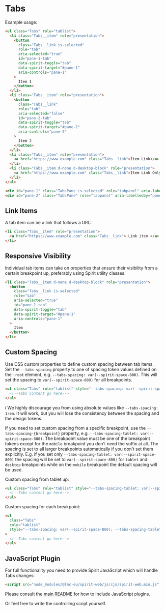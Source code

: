 # Tabs

Example usage:

```html
<ul class="Tabs" role="tablist">
  <li class="Tabs__item" role="presentation">
    <button
      class="Tabs__link is-selected"
      role="tab"
      aria-selected="true"
      id="pane-1-tab"
      data-spirit-toggle="tab"
      data-spirit-target="#pane-1"
      aria-controls="pane-1"
    >
      Item 1
    </button>
  </li>
  <li class="Tabs__item" role="presentation">
    <button
      class="Tabs__link"
      role="tab"
      aria-selected="false"
      id="pane-2-tab"
      data-spirit-toggle="tab"
      data-spirit-target="#pane-2"
      aria-controls="pane-2"
    >
      Item 2
    </button>
  </li>
  <li class="Tabs__item" role="presentation">
    <a href="https://www.example.com" class="Tabs__link">Item Link</a>
  </li>
  <li class="Tabs__item d-none d-desktop-block" role="presentation">
    <a href="https://www.example.com" class="Tabs__link">Item Link Only Desktop</a>
  </li>
</ul>

<div id="pane-1" class="TabsPane is-selected" role="tabpanel" aria-labelledby="pane-1-tab">Pane 1 content</div>
<div id="pane-2" class="TabsPane" role="tabpanel" aria-labelledby="pane-2-tab">Pane 2 content</div>
```

## Link Items

A tab item can be a link that follows a URL:

```html
<li class="Tabs__item" role="presentation">
  <a href="https://www.example.com" class="Tabs__link"> Link item </a>
</li>
```

## Responsive Visibility

Individual tab items can take on properties that ensure their visibility from a
certain breakpoint up, preferably using Spirit utility classes.

```html
<li class="Tabs__item d-none d-desktop-block" role="presentation">
  <button
    class="Tabs__link is-selected"
    role="tab"
    aria-selected="true"
    id="pane-1-tab"
    data-spirit-toggle="tab"
    data-spirit-target="#pane-1"
    aria-controls="pane-1"
  >
    Item
  </button>
</li>
```

## Custom Spacing

Use CSS custom properties to define custom spacing between tab items. Set the `--tabs-spacing`
property to one of spacing token values defined on the `:root` element, e.g. `--tabs-spacing: var(--spirit-space-800)`.
This will set the spacing to `var(--spirit-space-800)` for all breakpoints.

```html
<ul class="Tabs" role="tablist" style="--tabs-spacing: var(--spirit-space-1200)">
  <!--Tabs content go here-->
</ul>
```

ℹ️ We highly discourage you from using absolute values like `--tabs-spacing: 1rem`. It will work, but you will lose
the consistency between the spacing and the design tokens.

If you need to set custom spacing from a specific breakpoint, use the `--tabs-spacing-{breakpoint}` property,
e.g. `--tabs-spacing-tablet: var(--spirit-space-800)`. The breakpoint value must be one of the breakpoint tokens
except for the `mobile` breakpoint you don't need the suffix at all. The spacing is set to all larger breakpoints
automatically if you don't set them explicitly. E.g. if you set only `--tabs-spacing-tablet: var(--spirit-space-800)`
the spacing will be set to `var(--spirit-space-800)` for `tablet` and `desktop` breakpoints while on the `mobile`
breakpoint the default spacing will be used.

Custom spacing from tablet up:

```html
<ul class="Tabs" role="tablist" style="--tabs-spacing-tablet: var(--spirit-space-1200)">
  <!--Tabs content go here-->
</ul>
```

Custom spacing for each breakpoint:

```html
<ul
  class="Tabs"
  role="tablist"
  style="--tabs-spacing: var(--spirit-space-800); --tabs-spacing-tablet: var(--spirit-space-1000); --tabs-spacing-desktop: var(--spirit-space-1200)"
>
  <!--Tabs content go here-->
</ul>
```

## JavaScript Plugin

For full functionality you need to provide Spirit JavaScript which will handle
Tabs changes:

```html
<script src="node_modules/@lmc-eu/spirit-web/js/cjs/spirit-web.min.js" async></script>
```

Please consult the [main README][web-readme] for how to include JavaScript
plugins.

Or feel free to write the controlling script yourself.

[web-readme]: https://github.com/lmc-eu/spirit-design-system/blob/main/packages/web/README.md
